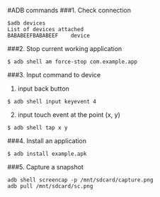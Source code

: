 #ADB commands
###1. Check connection
```
$adb devices
List of devices attached
BABABEEFBABABEEF	device
```

###2. Stop current working application
```
$ adb shell am force-stop com.example.app
```

###3. Input command to device
1) input back button

```
$ adb shell input keyevent 4
```

2) input touch event at the point (x, y)

```
$ adb shell tap x y
```


###4. Install an application
```
$ adb install example.apk
```

###5. Capture a snapshot
```
adb shell screencap -p /mnt/sdcard/capture.png
adb pull /mnt/sdcard/sc.png
```
